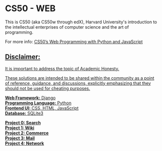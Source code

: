 <h1> CS50 - WEB </h1>

<p>This is CS50 (aka CS50w through edX), Harvard University's introduction to the intellectual enterprises of computer science and the art of programming.</p>

<p>For more info: <a href="https://cs50.harvard.edu/web/2020/" rel="nofollow"> CS50’s Web Programming with Python and JavaScript</p>

<h2> Disclaimer:</h2>

<p>It is important to address the topic of <a href="https://cs50.harvard.edu/x/2023/honesty/" rel="nofollow">Academic Honesty. </p>
<p>These solutions are intended to be shared within the community as a point of reference, guidance, and discussions, explicitly emphasizing that they should not be used for cheating purposes.</p>

<strong>Web Framework:</strong> Django  
<strong>Programming Language:</strong> Python  
<strong>Frontend UI:</strong> CSS, HTML, JavaScript  
**Database:** SQLite3  

  

**Project 0: Search**  
**Project 1: Wiki**  
**Project 2: Commerce**  
**Project 3: Mail**  
**Project 4: Network**  



 

